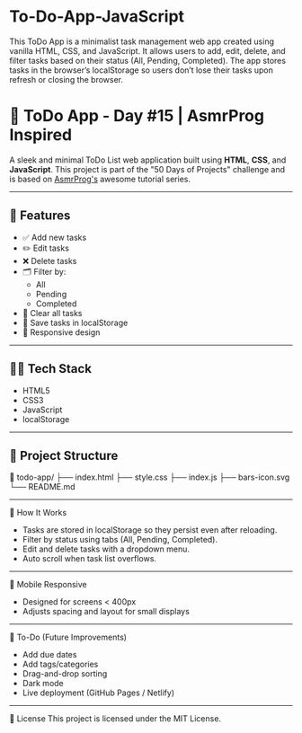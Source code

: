 # To-Do-App-JavaScript
This ToDo App is a minimalist task management web app created using vanilla HTML, CSS, and JavaScript. It allows users to add, edit, delete, and filter tasks based on their status (All, Pending, Completed). The app stores tasks in the browser’s localStorage so users don’t lose their tasks upon refresh or closing the browser.

# 📝 ToDo App - Day #15 | AsmrProg Inspired

A sleek and minimal ToDo List web application built using **HTML**, **CSS**, and **JavaScript**. This project is part of the "50 Days of Projects" challenge and is based on [AsmrProg's](https://www.youtube.com/c/AsmrProg) awesome tutorial series.

---

## 🚀 Features

- ✅ Add new tasks
- ✏️ Edit tasks
- ❌ Delete tasks
- 🗂 Filter by:
  - All
  - Pending
  - Completed
- 🧹 Clear all tasks
- 💾 Save tasks in localStorage
- 📱 Responsive design

---

## 🧑‍💻 Tech Stack

- HTML5
- CSS3
- JavaScript
- localStorage

---

## 📂 Project Structure
📁 todo-app/ 
├── index.html 
├── style.css 
├── index.js 
├── bars-icon.svg 
└── README.md


---

🧠 How It Works
- Tasks are stored in localStorage so they persist even after reloading.
- Filter by status using tabs (All, Pending, Completed).
- Edit and delete tasks with a dropdown menu.
- Auto scroll when task list overflows.

---

📱 Mobile Responsive
- Designed for screens < 400px
- Adjusts spacing and layout for small displays

---

🔧 To-Do (Future Improvements) 
- Add due dates
- Add tags/categories
- Drag-and-drop sorting
- Dark mode
- Live deployment (GitHub Pages / Netlify)

 ---

 📄 License
This project is licensed under the MIT License.
